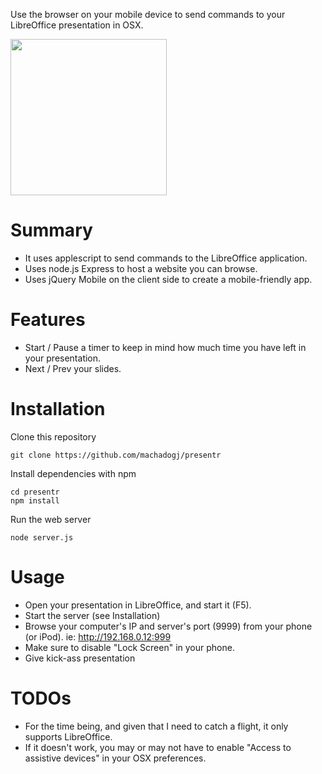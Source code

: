 Use the browser on your mobile device to send commands to your LibreOffice presentation in OSX.

<img width="250" src="http://cdn.machadogj.com/uploads/presentr.png"></img>

# Summary

- It uses applescript to send commands to the LibreOffice application.
- Uses node.js Express to host a website you can browse.
- Uses jQuery Mobile on the client side to create a mobile-friendly app.

# Features

- Start / Pause a timer to keep in mind how much time you have left in your presentation.
- Next / Prev your slides.

# Installation

Clone this repository

	git clone https://github.com/machadogj/presentr

Install dependencies with npm

	cd presentr
	npm install

Run the web server

	node server.js

# Usage

- Open your presentation in LibreOffice, and start it (F5).
- Start the server (see Installation)
- Browse your computer's IP and server's port (9999) from your phone (or iPod). ie:	
	http://192.168.0.12:999
- Make sure to disable "Lock Screen" in your phone.
- Give kick-ass presentation

# TODOs

- For the time being, and given that I need to catch a flight, it only supports LibreOffice.
- If it doesn't work, you may or may not have to enable "Access to assistive devices" in your OSX preferences.